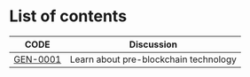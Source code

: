 # List of contents

| CODE | Discussion |
| - | - |
| [GEN-0001](https://github.com/polygonnow/.github/blob/main/profile/GEN/GEN-0001.md) | Learn about pre-blockchain technology |
